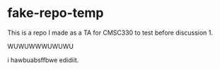 # fake-repo-temp
This is a repo I made as a TA for CMSC330 to test before discussion 1.

WUWUWWWUWUWU


i hawbuabsffbwe edidiit.
